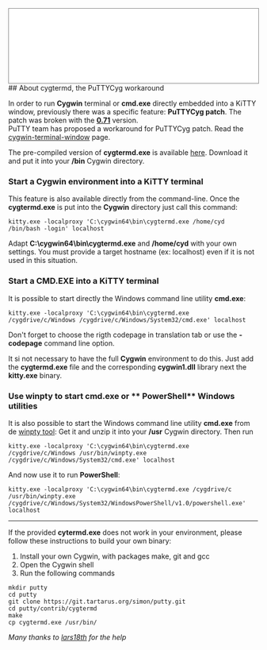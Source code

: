 <div style="text-align: center;"><iframe src="gad.html" frameborder="0" scrolling="no" style="border: 1px solid gray; padding: 0; overflow:hidden; scrolling: no; top:0; left: 0; width: 100%;" onload="this.style.height=(this.contentWindow.document.body.scrollHeight+5)+'px';"></iframe></div>
## About cygtermd, the PuTTYCyg workaround

In order to run **Cygwin** terminal or **cmd.exe** directly embedded into a KiTTY window, previously there was a specific feature: **PuTTYCyg patch**. The patch was broken with the **[0.71](0.71.md)** version.  
PuTTY team has proposed a workaround for PuTTYCyg patch. Read the [cygwin-terminal-window](https://www.chiark.greenend.org.uk/~sgtatham/putty/wishlist/cygwin-terminal-window.html) page.

The pre-compiled version of **cygtermd.exe** is available [here](../files/cygtermd.zip).
Download it and put it into your **/bin** Cygwin directory.
  
  
### Start a **Cygwin environment** into a **KiTTY** terminal

This feature is also available directly from the command-line. Once the **cygtermd.exe** is put into the **Cygwin** directory just call this command:
```
kitty.exe -localproxy 'C:\cygwin64\bin\cygtermd.exe /home/cyd /bin/bash -login' localhost
```

Adapt **C:\cygwin64\bin\cygtermd.exe** and **/home/cyd** with your own settings. You must provide a target hostname (ex: localhost) even if it is not used in this situation.
  
 
### Start a **CMD.EXE** into a **KiTTY** terminal

It is possible to start directly the Windows command line utility **cmd.exe**:
```
kitty.exe -localproxy 'C:\cygwin64\bin\cygtermd.exe /cygdrive/c/Windows /cygdrive/c/Windows/System32/cmd.exe' localhost
```
Don't forget to choose the rigth codepage in translation tab or use the **-codepage** command line option.

It si not necessary to have the full **Cygwin** environment to do this. Just add the **cygtermd.exe** file and the corresponding **cygwin1.dll** library next the **kitty.exe** binary.
  
 
### Use **winpty** to start **cmd.exe** or ** PowerShell** Windows utilities

It is also possible to start the Windows command line utility **cmd.exe** from de [winpty tool](https://github.com/rprichard/winpty):
Get it and unzip it into your **/usr** Cygwin directory.
Then run
```
kitty.exe -localproxy 'C:\cygwin64\bin\cygtermd.exe /cygdrive/c/Windows /usr/bin/winpty.exe /cygdrive/c/Windows/System32/cmd.exe' localhost
```

And now use it to run **PowerShell**:
```
kitty.exe -localproxy 'C:\cygwin64\bin\cygtermd.exe /cygdrive/c /usr/bin/winpty.exe /cygdrive/c/Windows/System32/WindowsPowerShell/v1.0/powershell.exe' localhost
```

---

If the provided **cytermd.exe** does not work in your environment, please follow these instructions to build your own binary:

1. Install your own Cygwin, with packages make, git and gcc
1. Open the Cygwin shell
1. Run the following commands

```
mkdir putty
cd putty
git clone https://git.tartarus.org/simon/putty.git
cd putty/contrib/cygtermd
make
cp cygtermd.exe /usr/bin/
```

*Many thanks to [lars18th](https://github.com/lars18th) for the help*

